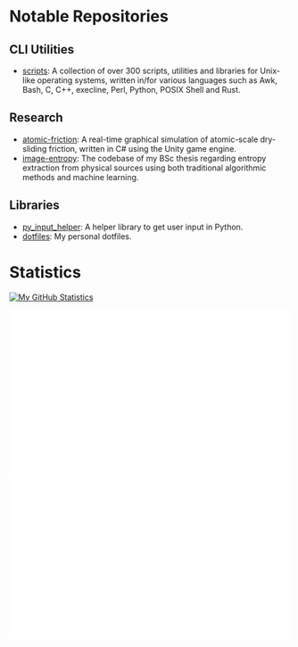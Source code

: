 # Notable Repositories

## CLI Utilities

- [scripts](https://github.com/XPhyro/scripts): A collection of over 300
  scripts, utilities and libraries for Unix-like operating systems, written
  in/for various languages such as Awk, Bash, C, C++, execline, Perl, Python,
  POSIX Shell and Rust.

## Research

- [atomic-friction](https://github.com/XPhyro/atomic-friction): A real-time
  graphical simulation of atomic-scale dry-sliding friction, written in C#
  using the Unity game engine.
- [image-entropy](https://github.com/XPhyro/image-entropy): The codebase of my
  BSc thesis regarding entropy extraction from physical sources using both
  traditional algorithmic methods and machine learning.

## Libraries

- [py_input_helper](https://github.com/XPhyro/py_input_helper): A helper
  library to get user input in Python.
- [dotfiles](https://github.com/XPhyro/dotfiles): My personal dotfiles.

# Statistics

[![My GitHub Statistics](https://github-readme-stats-xphyro.vercel.app/api?username=XPhyro&show_icons=true&theme=darcula)](https://github.com/anuraghazra/github-readme-stats)

[![My GitHub Statistics](https://raw.githubusercontent.com/XPhyro/github-stats/master/generated/overview.svg#gh-dark-mode-only)](https://github.com/jstrieb/github-stats)
[![My Top Languages](https://raw.githubusercontent.com/XPhyro/github-stats/master/generated/languages.svg#gh-dark-mode-only)](https://github.com/jstrieb/github-stats)
